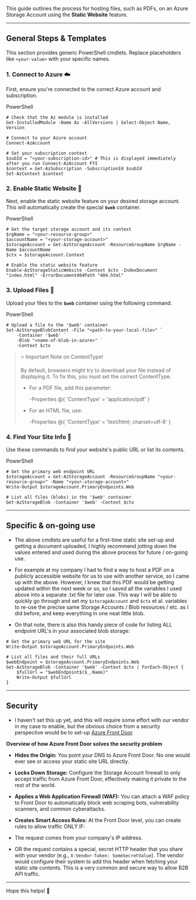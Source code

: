 This guide outlines the process for hosting files, such as PDFs, on an Azure Storage Account using the **Static Website** feature.

---

## General Steps & Templates

This section provides generic PowerShell cmdlets. Replace placeholders like `<your-value>` with your specific names.

### 1. Connect to Azure ☁️

First, ensure you're connected to the correct Azure account and subscription.

PowerShell

```
# Check that the Az module is installed
Get-InstalledModule -Name Az -AllVersions | Select-Object Name, Version

# Connect to your Azure account
Connect-AzAccount

# Set your subscription context
$subId = "<your-subscription-id>" # This is displayed immediately after you run Connect-AzAccount FYI
$context = Get-AzSubscription -SubscriptionId $subId
Set-AzContext $context
```

### 2. Enable Static Website 🚀

Next, enable the static website feature on your desired storage account. This will automatically create the special **`$web`** container.

PowerShell

```
# Get the target storage account and its context
$rgName = "<your-resource-group>"
$accountName = "<your-storage-account>"
$storageAccount = Get-AzStorageAccount -ResourceGroupName $rgName -Name $accountName
$ctx = $storageAccount.Context

# Enable the static website feature
Enable-AzStorageStaticWebsite -Context $ctx -IndexDocument "index.html" -ErrorDocument404Path "404.html"
```

### 3. Upload Files 📄

Upload your files to the **`$web`** container using the following command.

PowerShell

```
# Upload a file to the '$web' container
Set-AzStorageBlobContent -File "<path-to-your-local-file>" `
    -Container '$web' `
    -Blob "<name-of-blob-in-azure>" `
    -Context $ctx
```

> ⭐ Important Note on ContentType!
> 
> By default, browsers might try to download your file instead of displaying it. To fix this, you must set the correct ContentType.
> 
> - For a PDF file, add this parameter:
>     
>     -Properties @{ 'ContentType' = 'application/pdf' }
>     
> - For an HTML file, use:
>     
>     -Properties @{ 'ContentType' = 'text/html; charset=utf-8' }
>     

### 4. Find Your Site Info 🔗

Use these commands to find your website's public URL or list its contents.

PowerShell

```
# Get the primary web endpoint URL
$storageAccount = Get-AzStorageAccount -ResourceGroupName "<your-resource-group>" -Name "<your-storage-account>"
Write-Output $storageAccount.PrimaryEndpoints.Web

# List all files (blobs) in the '$web' container
Get-AzStorageBlob -Container '$web' -Context $ctx
```
-----
## Specific & on-going use

* The above cmdlets are useful for a first-time static site set-up and getting a document uploaded, I highly recommend jotting down the values entered and used during the above process for future / on-going use.

* For example at my company I had to find a way to host a PDF on a publicly accessible website for us to use with another service, so I came up with the above. However, I knew that this PDF would be getting updated within the next week or so, so I saved all the variables I used above into a separate .txt file for later use. This way I will be able to quickly go through and set my `$storageAccount` and `$ctx` et al. variables to re-use the precise same Storage Accounts / Blob resources / etc. as I did before, and keep everything in one neat little blob.

* On that note, there is also this handy piece of code for listing ALL endpoint URL's in your associated blob storage:

```
# Get the primary web URL for the site
Write-Output $storageAccount.PrimaryEndpoints.Web

# List all files and their full URLs
$webEndpoint = $storageAccount.PrimaryEndpoints.Web
Get-AzStorageBlob -Container '$web' -Context $ctx | ForEach-Object {
    $fullUrl = "$webEndpoint$($_.Name)"
    Write-Output $fullUrl
}
```
-----
## Security

* I haven't set this up yet, and this will require some effort with our vendor in my case to enable, but the obvious choice from a security perspective would be to set-up [Azure Front Door](https://learn.microsoft.com/en-us/azure/frontdoor/front-door-overview)

**Overview of how Azure Front Door solves the security problem**

* **Hides the Origin:** You point your DNS to Azure Front Door. No one would ever see or access your static site URL directly.

* **Locks Down Storage:** Configure the Storage Account firewall to only accept traffic from Azure Front Door, effectively making it private to the rest of the world.

* **Applies a Web Application Firewall (WAF):** You can attach a WAF policy to Front Door to automatically block web scraping bots, vulnerability scanners, and common cyberattacks.

* **Creates Smart Access Rules:** At the Front Door level, you can create rules to allow traffic ONLY IF:

* The request comes from your company's IP address.

* OR the request contains a special, secret HTTP header that you share with your vendor (e.g., `X-Vendor-Token: SomeSecretValue`). The vendor would configure their system to add this header when fetching your static site contents. This is a very common and secure way to allow B2B API traffic.

-----

Hope this helps! 🎉
